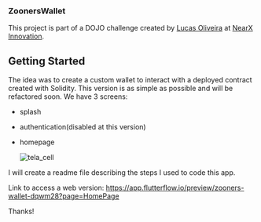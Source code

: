 ### ZoonersWallet 

This project is part of a DOJO challenge created by [Lucas Oliveira]([url](https://www.linkedin.com/in/olivmath?lipi=urn%3Ali%3Apage%3Ad_flagship3_profile_view_base_contact_details%3BlpvG1FrZTtCwVHcMeAIarw%3D%3D)) at [NearX Innovation]([url](https://nearx.com.br/pt/home)). 

## Getting Started

The idea was to create a custom wallet to interact with a deployed contract created with Solidity.
This version is as simple as possible and will be refactored soon.
We have 3 screens:
- splash
- authentication(disabled at this version)
- homepage

  ![tela_cell](https://github.com/user-attachments/assets/94d9ae21-8f2e-4328-ab95-f249a5afe255)


I will create a readme file describing the steps I used to code this app.

Link to access a web version: https://app.flutterflow.io/preview/zooners-wallet-dqwm28?page=HomePage

Thanks!
